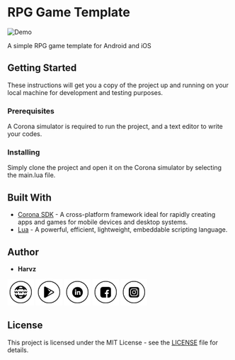 # RPG Game Template

![Demo](https://github.com/harveyjavier/rpg-game-template/blob/develop/assets/images/feature.gif)

A simple RPG game template for Android and iOS

## Getting Started

These instructions will get you a copy of the project up and running on your local machine for development and testing purposes.

### Prerequisites

A Corona simulator is required to run the project, and a text editor to write your codes.

### Installing

Simply clone the project and open it on the Corona simulator by selecting the main.lua file.

## Built With

* [Corona SDK](https://coronalabs.com/) - A cross-platform framework ideal for rapidly creating apps and games for mobile devices and desktop systems.
* [Lua](https://www.lua.org/) - A powerful, efficient, lightweight, embeddable scripting language.

## Author

* **Harvz**

<a href="https://harveyjavier.github.io/"><img src="https://github.com/harveyjavier/bicolit/blob/develop/raw/website-icon.png" width="60"></a>
<a href="https://play.google.com/store/apps/dev?id=4935714394750436171"><img src="https://github.com/harveyjavier/bicolit/blob/develop/raw/play-store-icon.png" width="60"></a>
<a href="https://www.linkedin.com/in/harvz/"><img src="https://github.com/harveyjavier/bicolit/blob/develop/raw/linkedin-icon.png" width="60"></a>
<a href="https://www.facebook.com/harvzjavier"><img src="https://github.com/harveyjavier/bicolit/blob/develop/raw/facebook-icon.png" width="60"></a>
<a href="https://www.instagram.com/harvzjavier/"><img src="https://github.com/harveyjavier/bicolit/blob/develop/raw/instagram-icon.png" width="60"></a>

## License

This project is licensed under the MIT License - see the [LICENSE](LICENSE) file for details.
